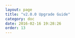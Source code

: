 ```yaml
---
layout: page
title: "v2.0.0 Upgrade Guide"
category: doc
date: 2016-02-16 19:28:26
order: 13
---
```

